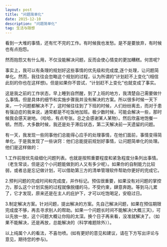 ```yaml
---
layout: post
title: "问题简单化"
date: 2015-12-10
description: "问题简单化"
tag: 生活与随想
--- 
```


看到一大堆的事情，还有忙不完的工作。有时候我也发愁。是不是要放弃，有时候也有点抱怨。

然而抱怨又有什么用，不仅没能解决问题，反而会使心情变的更加糟糕。何苦呢?

事实上，我可以有条理的规划好这些事情的优先级和完成度,逐个处理，让问题简单化。然而，我往往会忽略这个规划的过程，认为所谓的“计划赶不上变化”(相信此刻的你也在这样想)。但是如果你不尝试，“计划赶不上变化”也就变成了事实。

这是我之前的工作状态，早上睡到自然醒，到了上班的地方，我清楚自己需要做什么事情。但是具体的细节和实施步骤我并没有解决的方案。所以很多时候一天下来，一个问题都解决不了，这时候往往到了下班的时候，人们纷纷离去，而对于患有强迫症的我来说，通常都是不吃饭地加班。极少数时候，可能会解决一些，那时候我会感天谢地。（哈哈，有点夸张。总之会感谢某人某物）。然后欣喜地饱餐一顿。然而，大多数时候，我还是处于滞后状态，第二天解决前一天遗留的问题。

有一天，我发现一些同事他们总能得心应手的处理事情，在他们面前，事情变得简单化。于是我发现了一些诀窍：他们总能提前规划好事情，让问题简单化的处理。他们是这样做的：

1.工作前按优先级细化问题列表。也就是按照重要程度和紧急程度分条列出事情。（老生常谈，但是这个小问题能做到的人又有多少呢）。如果你的自制能力比较弱，或者总是忘记做计划，可以借助第三方的清单管理软件帮助你更好的完成它。

2.预判问题的完成时间和完成度，并作标记。预估很重要，如果没有对问题的掌控力，那么这个计划实施的过程就像脱缰的马，不受约束，肆意奔跑。等到马儿累了，它才发现，原来还是在主人的庇护下，才可以吃饱喝足，安稳过日。

3.制定解决方案。针对问题，提出解决的方案。先自己解决问题，如果在预估期限完成度不够，再去寻求别人的帮助。如果一个问题长时间不能解决(大概三天)，可以先放一放，这个问题大概让你陷的太深。换个日子再来看，没准就解决了。（如果不能解决，还是再放，总能解决的（科学难题除外））。

以上纯属个人的看法，不喜勿喷。(如有更好的意见和建议，请在下方写出评论与意见，期待您的参与)。